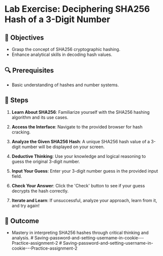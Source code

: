 # Lab Exercise: Deciphering SHA256 Hash of a 3-Digit Number

## 🎯 Objectives

- Grasp the concept of SHA256 cryptographic hashing.
- Enhance analytical skills in decoding hash values.

## 🔍 Prerequisites

- Basic understanding of hashes and number systems.

## 🚀 Steps

1. **Learn About SHA256**: Familiarize yourself with the SHA256 hashing algorithm and its use cases.

2. **Access the Interface**: Navigate to the provided browser for hash cracking.

3. **Analyze the Given SHA256 Hash**: A unique SHA256 hash value of a 3-digit number will be displayed on your screen.

4. **Deductive Thinking**: Use your knowledge and logical reasoning to guess the original 3-digit number.

5. **Input Your Guess**: Enter your 3-digit number guess in the provided input field.

6. **Check Your Answer**: Click the 'Check' button to see if your guess decrypts the hash correctly.

7. **Iterate and Learn**: If unsuccessful, analyze your approach, learn from it, and try again!

## 🏁 Outcome
- Mastery in interpreting SHA256 hashes through critical thinking and analysis.
#   S a v i n g - p a s s w o r d - a n d - s e t t i n g - u s e r n a m e - i n - c o o k i e - - - P r a c t i c e - a s s i g n m e n t - 2  
 #   S a v i n g - p a s s w o r d - a n d - s e t t i n g - u s e r n a m e - i n - c o o k i e - - - P r a c t i c e - a s s i g n m e n t - 2  
 